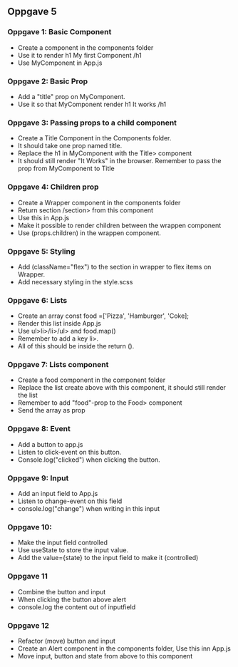 ## Oppgave 5
### Oppgave 1: Basic Component
* Create a component in the components folder
* Use it to render h1 My first Component /h1
* Use MyComponent in App.js

### Oppgave 2: Basic Prop
* Add a "title" prop on MyComponent. 
* Use it so that MyComponent render h1 It works /h1

### Oppgave 3: Passing props to a child component
* Create a Title Component in the Components folder.
* It should take one prop named title.
* Replace the h1 in MyComponent with the Title> component 
* It should still render "It Works" in the browser. Remember to pass the prop from MyComponent to Title

### Oppgave 4: Children prop
* Create a Wrapper component in the components folder
* Return section /section> from this component
* Use this in App.js
* Make it possible to render children between the wrappen component
* Use (props.children) in the wrappen component.

### Oppgave 5: Styling
* Add (className="flex") to the section in wrapper to flex items on Wrapper.
* Add necessary styling in the style.scss

### Oppgave 6: Lists
* Create an array const food =['Pizza', 'Hamburger', 'Coke];
* Render this list inside App.js 
* Use ul>li>/li>/ul> and food.map()
* Remember to add a key li>.
* All of this should be inside the return ().

### Oppgave 7: Lists component
* Create a food component in the component folder
* Replace the list create above with this component, it should still render the list 
* Remember to add "food"-prop to the Food> component
* Send the array as prop 

### Oppgave 8: Event
* Add a button to app.js
* Listen to click-event on this button. 
* Console.log("clicked") when clicking the button.

### Oppgave 9: Input
* Add an input field to App.js
* Listen to change-event on this field 
* console.log("change") when writing in this input

### Oppgave 10: 
* Make the input field controlled
* Use useState to store the input value.
* Add the value={state} to the input field to make it (controlled)

### Oppgave 11
* Combine the button and input 
* When clicking the button above alert
* console.log the content out of inputfield

### Oppgave 12
* Refactor (move) button and input 
* Create an Alert component in the components folder, Use this inn App.js
* Move input, button and state from above to this component